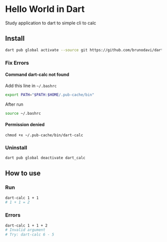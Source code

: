 # Hello World in Dart

Study application to dart to simple cli to calc

## Install
```bash
dart pub global activate --source git https://github.com/brunodavi/dart-calc.git
```

### Fix Errors

#### Command dart-calc not found
Add this line in `~/.bashrc`

```bash
export PATH="$PATH:$HOME/.pub-cache/bin"
```

After run
```bash
source ~/.bashrc
```

#### Permission denied
```
chmod +x ~/.pub-cache/bin/dart-calc
```

### Uninstall
```bash
dart pub global deactivate dart_calc
```

## How to use

### Run
```bash
dart-calc 1 + 1
# 1 + 1 = 2
```

### Errors
```bash
dart-calc 1 + 1 + 2
# Invalid argument
# Try: dart-calc 6 - 5
```
